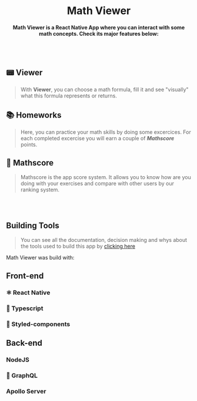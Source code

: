 <h1 align="center">Math Viewer</h1>

<h4 align="center">Math Viewer is a React Native App where you can interact with some math concepts. Check its major features below:<h4>
<br>
<br>
  
## &#128223; Viewer

> With **Viewer**, you can choose a math formula, fill it and see "visually" what this formula represents or returns.

## &#128218; Homeworks

> Here, you can practice your math skills by doing some excercices. For each completed excercise you will earn a couple of ***Mathscore*** points.
## &#127941; Mathscore

> Mathscore is the app score system. It allows you to know how are you doing with your exercises and compare with other users by our ranking system.

<br>
<br>
<h2>Building Tools</h2>

> You can see all the documentation, decision making and whys about the tools used to build this app by [clicking here]()
  
Math Viewer was build with:
<br>  
## Front-end
  
### ⚛️ React Native
### &#128216; Typescript
### &#128133; Styled-components
  
## Back-end

### NodeJS
### &#128216; GraphQL
### Apollo Server
